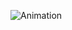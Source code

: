 ![Animation](https://steamuserimages-a.akamaihd.net/ugc/83716862578186243/5A5973D08C966327EE30823255CB7C1E8B49DECC/?imw=5000&imh=5000&ima=fit&impolicy=Letterbox&imcolor=%23000000&letterbox=false)
